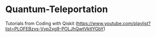 # Quantum-Teleportation

Tutorials from Coding with Qiskit (https://www.youtube.com/playlist?list=PLOFEBzvs-Vvp2xg9-POLJhQwtVktlYGbY)
